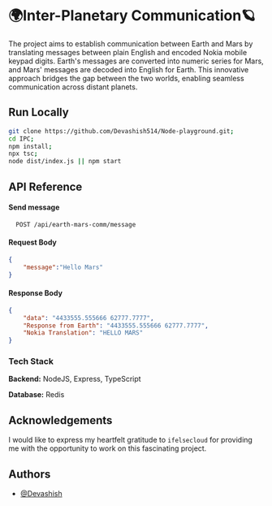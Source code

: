 # 🌍Inter-Planetary Communication🪐

The project aims to establish communication between Earth and Mars by translating messages between plain English and encoded Nokia mobile keypad digits. Earth's messages are converted into numeric series for Mars, and Mars' messages are decoded into English for Earth. This innovative approach bridges the gap between the two worlds, enabling seamless communication across distant planets.


## Run Locally


```bash
git clone https://github.com/Devashish514/Node-playground.git;
cd IPC;
npm install;
npx tsc;
node dist/index.js || npm start
```

## API Reference

#### Send message

```http
  POST /api/earth-mars-comm/message
```

#### Request Body
```json
{
    "message":"Hello Mars"
}
```

#### Response Body
```json
{
    "data": "4433555.555666 62777.7777",
    "Response from Earth": "4433555.555666 62777.7777",
    "Nokia Translation": "HELLO MARS"
}
```

### Tech Stack

**Backend:** NodeJS, Express, TypeScript

**Database:** Redis



## Acknowledgements

I would like to express my heartfelt gratitude to ```ifelsecloud``` for providing me with the opportunity to work on this fascinating project.


## Authors

- [@Devashish](https://www.github.com/Devashish514)

